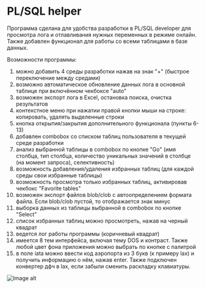 # PL/SQL helper

Программа сделана для удобства разработки в PL/SQL developer для просмотра лога 
и отлавливания нужных переменных в режиме онлайн. Также добавлен функционал для работы со всеми таблицами в базе данных.

Возможности программы:
1) можно добавить 4 среды разработки нажав на знак "+" (быстрое переключение между средами)
2) возможно автоматическое обновление данных лога в основной таблице при включённом чекбоксе "auto"
3) возможен экспорт лога в Excel, остановка поиска, очистка результатов
4) контекстное меню при нажатии правой кнопки мыши на строке: копировать, удалять выделенные строки
5) кнопка открытия/закрытия дополнительного функционала (пункты 6-13)
6) добавлен combobox со списком таблиц пользователя в текущей среде разработки
7) анализ выбранной таблицы в combobox по кнопке "Go" (имя столбца, тип столбца, 
количество уникальных значений в столбце (на момент запроса), селективность)
8) возможность добавления/удаления избранных таблиц (для каждой среды свои избранные таблицы)
9) возможность просмотра только избранных таблиц, активировав чекбокс "Favorite tables"
10) возможен экспорт файлов blob/clob с автоопределением формата файла. Если blob/clob пустой, то отображается знак минус
11) выборка данных из таблицы выбранной в combobox по кнопке "Select"
12) список избранных таблиц можно просмотреть, нажав на черный квадрат
13) ведется лог работы программы (коричневый квадрат)
14) имеется 8 тем интерфейса, включая тему DOS и контраст. Также любой цвет фона приложения можно выбрать по кнопке с палитрой
15) в поле iata можно ввести код аэропорта из 3 букв (к примеру lax) и получить информацию о нём, нажав enter. 
Также подключен конвертер дфч в lax, если забыли сменить раскладку клавиатуры.

![Image alt](https://github.com/mrprogre/log/blob/master/gui.png)

